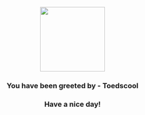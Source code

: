 <p align="center">
            <img src="None" width="150" height="150">
          </p>
          <h3 align="center">You have been greeted by - <b>Toedscool</b></h3>
          <h3 align="center">Have a nice day!</h3>
        